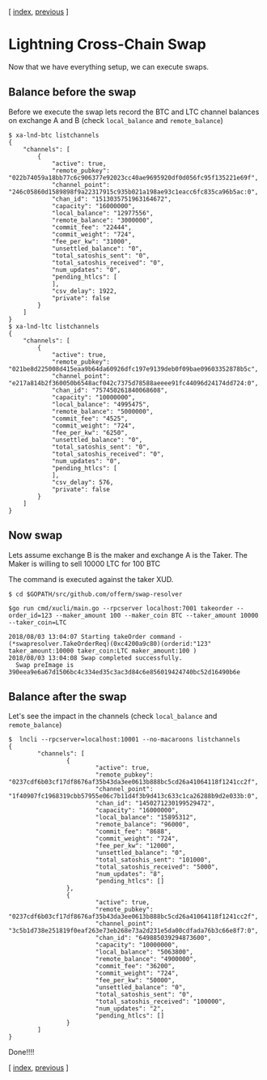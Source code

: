 [ [index](/README.md), [previous](/LIGHTNING-04-payment.md) ]

# Lightning Cross-Chain Swap

Now that we have everything setup, we can execute swaps.

## Balance before the swap

Before we execute the swap lets record the BTC and LTC channel balances on exchange A and B (check `local_balance` and `remote_balance`)

```shell
$ xa-lnd-btc listchannels
{
    "channels": [
        {
            "active": true,
            "remote_pubkey": "022b74059a18bb77c6c906377e92023cc40ae9695920df0d056fc95f135221e69f",
            "channel_point": "246c05860d1589898f9a22317915c935b021a198ae93c1eacc6fc835ca96b5ac:0",
            "chan_id": "1513035751963164672",
            "capacity": "16000000",
            "local_balance": "12977556",
            "remote_balance": "3000000",
            "commit_fee": "22444",
            "commit_weight": "724",
            "fee_per_kw": "31000",
            "unsettled_balance": "0",
            "total_satoshis_sent": "0",
            "total_satoshis_received": "0",
            "num_updates": "0",
            "pending_htlcs": [
            ],
            "csv_delay": 1922,
            "private": false
        }
    ]
}
$ xa-lnd-ltc listchannels
{
    "channels": [
        {
            "active": true,
            "remote_pubkey": "021be8d225008d415eaa9b64da60926dfc197e9139deb0f09bae09603352878b5c",
            "channel_point": "e217a814b2f360050b6548acf042c7375d78588aeeee91fc44096d24174dd724:0",
            "chan_id": "757450261840068608",
            "capacity": "10000000",
            "local_balance": "4995475",
            "remote_balance": "5000000",
            "commit_fee": "4525",
            "commit_weight": "724",
            "fee_per_kw": "6250",
            "unsettled_balance": "0",
            "total_satoshis_sent": "0",
            "total_satoshis_received": "0",
            "num_updates": "0",
            "pending_htlcs": [
            ],
            "csv_delay": 576,
            "private": false
        }
    ]
}
```


## Now swap

Lets assume exchange B is the maker and exchange A is the Taker.
The Maker is willing to sell 10000 LTC for 100 BTC

The command is executed against the taker XUD. 

```shell
$ cd $GOPATH/src/github.com/offerm/swap-resolver

$go run cmd/xucli/main.go --rpcserver localhost:7001 takeorder --order_id=123 --maker_amount 100 --maker_coin BTC --taker_amount 10000 --taker_coin=LTC

2018/08/03 13:04:07 Starting takeOrder command -  (*swapresolver.TakeOrderReq)(0xc4200a9c80)(orderid:"123" taker_amount:10000 taker_coin:LTC maker_amount:100 )
2018/08/03 13:04:08 Swap completed successfully.
  Swap preImage is  390eea9e6a67d1506bc4c334ed35c3ac3d84c6e856019424740bc52d16490b6e 
```

## Balance after the swap

Let's see the impact in the channels (check `local_balance` and `remote_balance`)
```shell
$  lncli --rpcserver=localhost:10001 --no-macaroons listchannels
{
        "channels": [
                {
                        "active": true,
                        "remote_pubkey": "0237cdf6b03cf17df8676af35b43da3ee0613b888bc5cd26a41064118f1241cc2f",
                        "channel_point": "1f40907fc1968319cbb57955e06c7b11d4f3b9d413c633c1ca26288b9d2e033b:0",
                        "chan_id": "1450271230199529472",
                        "capacity": "16000000",
                        "local_balance": "15895312",
                        "remote_balance": "96000",
                        "commit_fee": "8688",
                        "commit_weight": "724",
                        "fee_per_kw": "12000",
                        "unsettled_balance": "0",
                        "total_satoshis_sent": "101000",
                        "total_satoshis_received": "5000",
                        "num_updates": "8",
                        "pending_htlcs": []
                },
                {
                        "active": true,
                        "remote_pubkey": "0237cdf6b03cf17df8676af35b43da3ee0613b888bc5cd26a41064118f1241cc2f",
                        "channel_point": "3c5b1d738e251819f0eaf263e73eb268e73a2d231e5da00cdfada76b3c66e8f7:0",
                        "chan_id": "649885039294873600",
                        "capacity": "10000000",
                        "local_balance": "5063800",
                        "remote_balance": "4900000",
                        "commit_fee": "36200",
                        "commit_weight": "724",
                        "fee_per_kw": "50000",
                        "unsettled_balance": "0",
                        "total_satoshis_sent": "0",
                        "total_satoshis_received": "100000",
                        "num_updates": "2",
                        "pending_htlcs": []
                }
        ]
}
```

Done!!!!

[ [index](/README.md), [previous](/LIGHTNING-04-payment.md) ]
